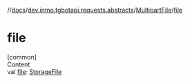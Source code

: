 //[docs](../../../index.md)/[dev.inmo.tgbotapi.requests.abstracts](../index.md)/[MultipartFile](index.md)/[file](file.md)



# file  
[common]  
Content  
val [file](file.md): [StorageFile](../../dev.inmo.tgbotapi.utils/-storage-file/index.md)  



